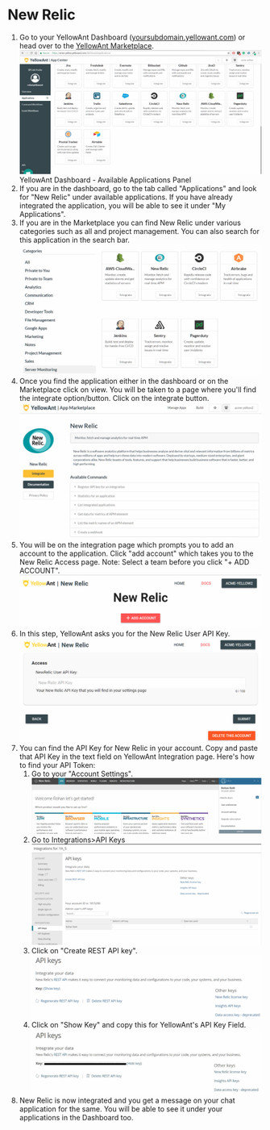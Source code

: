 # New Relic

1. Go to your YellowAnt Dashboard \([yoursubdomain.yellowant.com](https://github.com/yellowanthq/yellowant-help-center/tree/bdad19066023aa6a8b667a1d6f05b72945b49759/yoursubdomain.yellowant.com)\) or head over to the [YellowAnt Marketplace](https://www.yellowant.com/marketplace). ![](../../.gitbook/assets/airtable1.png)YellowAnt Dashboard - Available Applications Panel
2. If you are in the dashboard, go to the tab called "Applications" and look for "New Relic" under available applications. If you have already integrated the application, you will be able to see it under "My Applications".
3. If you are in the Marketplace you can find New Relic under various categories such as all and project management. You can also search for this application in the search bar. ![](../../.gitbook/assets/newrelic.png)
4. Once you find the application either in the dashboard or on the Marketplace click on view. You will be taken to a page where you'll find the integrate option/button. Click on the integrate button. ![](../../.gitbook/assets/newrelic2.png)
5. You will be on the integration page which prompts you to add an account to the application. Click "add account" which takes you to the New Relic Access page. Note: Select a team before you click "+ ADD ACCOUNT". ![](../../.gitbook/assets/newrelic4.png)
6. In this step, YellowAnt asks you for the New Relic User API Key. ![](../../.gitbook/assets/newrelic9.png)
7. You can find the API Key for New Relic in your account. Copy and paste that API Key in the text field on YellowAnt Integration page. Here's how to find your API Token:
   1. Go to your "Account Settings".![](../../.gitbook/assets/newrelic8.png)
   2. Go to Integrations&gt;API Keys![](../../.gitbook/assets/newrelic10.png)
   3. Click on "Create REST API key". ![](../../.gitbook/assets/newrelic11.png)
   4. Click on "Show Key" and copy this for YellowAnt's API Key Field.![](../../.gitbook/assets/newrelic13.JPG)
8. New Relic is now integrated and you get a message on your chat application for the same. You will be able to see it under your applications in the Dashboard too.

